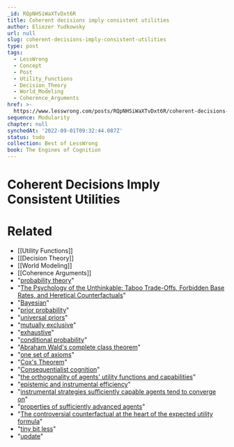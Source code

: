 ```yaml
---
_id: RQpNHSiWaXTvDxt6R
title: Coherent decisions imply consistent utilities
author: Eliezer Yudkowsky
url: null
slug: coherent-decisions-imply-consistent-utilities
type: post
tags:
  - LessWrong
  - Concept
  - Post
  - Utility_Functions
  - Decision_Theory
  - World_Modeling
  - Coherence_Arguments
href: >-
  https://www.lesswrong.com/posts/RQpNHSiWaXTvDxt6R/coherent-decisions-imply-consistent-utilities
sequence: Modularity
chapter: null
synchedAt: '2022-09-01T09:32:44.087Z'
status: todo
collection: Best of LessWrong
book: The Engines of Cognition
---
```


# Coherent Decisions Imply Consistent Utilities


# Related

- [[Utility Functions]]
- [[Decision Theory]]
- [[World Modeling]]
- [[Coherence Arguments]]
- "[probability theory](https://arbital.com/p/probability_theory/)"
- "[The Psychology of the Unthinkable: Taboo Trade-Offs, Forbidden Base Rates, and Heretical Counterfactuals](http://scholar.harvard.edu/files/jenniferlerner/files/2000_the_psychology_of_the_unthinkable.pdf?m=145089665)"
- "[Bayesian](https://arbital.com/p/bayes_rule_guide/)"
- "[prior probability](https://arbital.com/p/prior_probability/)"
- "[universal priors](https://arbital.com/p/universal_prior/)"
- "[mutually exclusive](https://arbital.com/p/exclusive_exhaustive/)"
- "[exhaustive](https://arbital.com/p/exclusive_exhaustive/)"
- "[conditional probability](https://arbital.com/p/conditional_probability/)"
- "[Abraham Wald's complete class theorem](https://projecteuclid.org/download/pdf_1/euclid.aoms/1177730345)"
- "[one set of axioms](https://en.wikipedia.org/wiki/Von_Neumann%E2%80%93Morgenstern_utility_theorem#The_axioms)"
- "[Cox's Theorem](https://en.wikipedia.org/wiki/Cox's_theorem)"
- "[Consequentialist cognition](https://arbital.com/p/consequentialist/)"
- "[the orthogonality of agents' utility functions and capabilities](https://arbital.com/p/1y)"
- "[epistemic and instrumental efficiency](https://arbital.com/p/10g)"
- "[instrumental strategies sufficiently capable agents tend to converge on](https://arbital.com/p/instrumental_convergence/)"
- "[properties of sufficiently advanced agents](https://arbital.com/p/advanced_agent/)"
- "[The controversial counterfactual at the heart of the expected utility formula](https://intelligence.org/2018/10/31/embedded-decisions/)"
- "[tiny bit less](https://arbital.com/p/cromwells_rule/)"
- "[update](https://arbital.com/p/bayes_update/)"